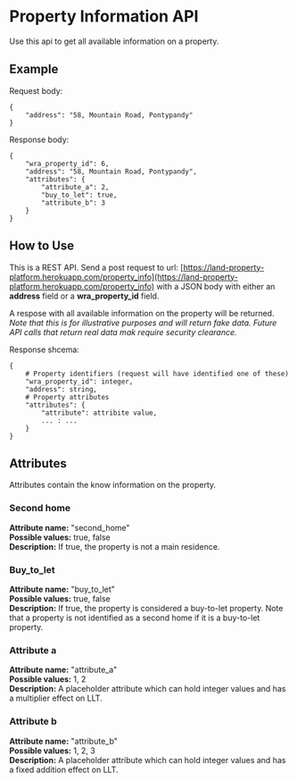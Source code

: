 # Property Information API
Use this api to get all available information on a property.

## Example
Request body:

```console
{
    "address": "58, Mountain Road, Pontypandy"
}
```

Response body:
```console
{
    "wra_property_id": 6,
    "address": "58, Mountain Road, Pontypandy",
    "attributes": {
        "attribute_a": 2,
        "buy_to_let": true,
        "attribute_b": 3
    }
}
```

## How to Use
This is a REST API. Send a post request to url: 
[https://land-property-platform.herokuapp.com/property_info](https://land-property-platform.herokuapp.com/property_info)
with a JSON body with either an __address__ field or a __wra_property_id__ field.

A respose with all available information on the property will be returned. *Note
that this is for illustrative purposes and will return fake data. Future API 
calls that return real data mak require security clearance.*

Response shcema:

```console
{
    # Property identifiers (request will have identified one of these)
    "wra_property_id": integer,
    "address": string,
    # Property attributes
    "attributes": {
        "attribute": attribite value,
        ... : ...
    }
}
```
## Attributes
Attributes contain the know information on the property.

### Second home
__Attribute name:__ "second_home"<br>
__Possible values:__ true, false<br>
__Description:__ If true, the property is not a main residence.<br>

### Buy_to_let
__Attribute name:__ "buy_to_let"<br>
__Possible values:__ true, false<br>
__Description:__ If true, the property is considered a buy-to-let property. 
Note that a property is not identified as a second home if it is a buy-to-let
property.<br>

### Attribute a
__Attribute name:__ "attribute_a"<br>
__Possible values:__ 1, 2<br>
__Description:__ A placeholder attribute which can hold integer values and has
a multiplier effect on LLT.<br>

### Attribute b
__Attribute name:__ "attribute_b"<br>
__Possible values:__ 1, 2, 3<br>
__Description:__ A placeholder attribute which can hold integer values and has
a fixed addition effect on LLT.<br>
